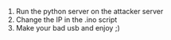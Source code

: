 1. Run the python server on the attacker server
2. Change the IP in the .ino script
3. Make your bad usb and enjoy ;)
